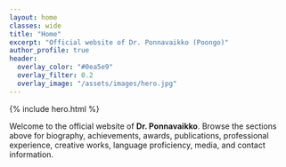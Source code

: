 ```yaml
---
layout: home
classes: wide
title: "Home"
excerpt: "Official website of Dr. Ponnavaikko (Poongo)"
author_profile: true
header:
  overlay_color: "#0ea5e9"
  overlay_filter: 0.2
  overlay_image: "/assets/images/hero.jpg"
---
```


{% include hero.html %}

Welcome to the official website of **Dr. Ponnavaikko**. Browse the sections above for biography, achievements, awards, publications, professional experience, creative works, language proficiency, media, and contact information.
